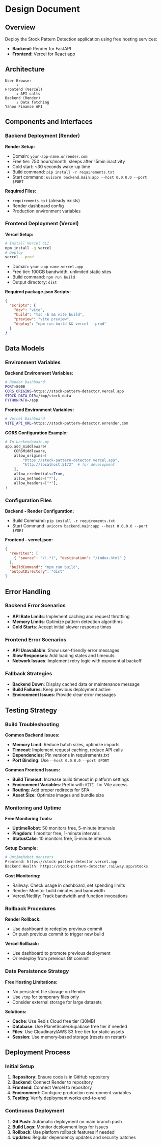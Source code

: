# Design Document

## Overview

Deploy the Stock Pattern Detection application using free hosting services:
- **Backend**: Render for FastAPI
- **Frontend**: Vercel for React app

## Architecture

```
User Browser
     ↓
Frontend (Vercel)
     ↓ API calls
Backend (Render)
     ↓ Data fetching
Yahoo Finance API
```

## Components and Interfaces

### Backend Deployment (Render)

**Render Setup:**
- Domain: `your-app-name.onrender.com`
- Free tier: 750 hours/month, sleeps after 15min inactivity
- Cold start: ~30 seconds wake-up time
- Build command: `pip install -r requirements.txt`
- Start command: `uvicorn backend.main:app --host 0.0.0.0 --port $PORT`

**Required Files:**
- `requirements.txt` (already exists)
- Render dashboard config
- Production environment variables

### Frontend Deployment (Vercel)

**Vercel Setup:**
```bash
# Install Vercel CLI
npm install -g vercel
# Deploy
vercel --prod
```
- Domain: `your-app-name.vercel.app`
- Free tier: 100GB bandwidth, unlimited static sites
- Build command: `npm run build`
- Output directory: `dist`



**Required package.json Scripts:**
```json
{
  "scripts": {
    "dev": "vite",
    "build": "tsc -b && vite build",
    "preview": "vite preview",
    "deploy": "npm run build && vercel --prod"
  }
}
```

## Data Models

### Environment Variables

**Backend Environment Variables:**
```bash
# Render Dashboard
PORT=8000
CORS_ORIGINS=https://stock-pattern-detector.vercel.app
STOCK_DATA_DIR=/tmp/stock_data
PYTHONPATH=/app
```

**Frontend Environment Variables:**
```bash
# Vercel Dashboard
VITE_API_URL=https://stock-pattern-detector.onrender.com
```

**CORS Configuration Example:**
```python
# In backend/main.py
app.add_middleware(
    CORSMiddleware,
    allow_origins=[
        "https://stock-pattern-detector.vercel.app",
        "http://localhost:5173"  # for development
    ],
    allow_credentials=True,
    allow_methods=["*"],
    allow_headers=["*"],
)
```

### Configuration Files

**Backend - Render Configuration:**
- Build Command: `pip install -r requirements.txt`
- Start Command: `uvicorn backend.main:app --host 0.0.0.0 --port $PORT`

**Frontend - vercel.json:**
```json
{
  "rewrites": [
    { "source": "/(.*)", "destination": "/index.html" }
  ],
  "buildCommand": "npm run build",
  "outputDirectory": "dist"
}
```

## Error Handling

### Backend Error Scenarios
- **API Rate Limits**: Implement caching and request throttling
- **Memory Limits**: Optimize pattern detection algorithms
- **Cold Starts**: Accept initial slower response times

### Frontend Error Scenarios
- **API Unavailable**: Show user-friendly error messages
- **Slow Responses**: Add loading states and timeouts
- **Network Issues**: Implement retry logic with exponential backoff

### Fallback Strategies
- **Backend Down**: Display cached data or maintenance message
- **Build Failures**: Keep previous deployment active
- **Environment Issues**: Provide clear error messages

## Testing Strategy

### Build Troubleshooting

**Common Backend Issues:**
- **Memory Limit**: Reduce batch sizes, optimize imports
- **Timeout**: Implement request caching, reduce API calls
- **Dependencies**: Pin versions in requirements.txt
- **Port Binding**: Use `--host 0.0.0.0 --port $PORT`

**Common Frontend Issues:**
- **Build Timeout**: Increase build timeout in platform settings
- **Environment Variables**: Prefix with `VITE_` for Vite access
- **Routing**: Add proper redirects for SPA
- **Asset Size**: Optimize images and bundle size

### Monitoring and Uptime

**Free Monitoring Tools:**
- **UptimeRobot**: 50 monitors free, 5-minute intervals
- **Pingdom**: 1 monitor free, 1-minute intervals
- **StatusCake**: 10 monitors free, 5-minute intervals

**Setup Example:**
```bash
# UptimeRobot monitors
Frontend: https://stock-pattern-detector.vercel.app
Backend Health: https://stock-pattern-detector.railway.app/stocks
```

**Cost Monitoring:**
- Railway: Check usage in dashboard, set spending limits
- Render: Monitor build minutes and bandwidth
- Vercel/Netlify: Track bandwidth and function invocations

### Rollback Procedures

**Render Rollback:**
- Use dashboard to redeploy previous commit
- Or push previous commit to trigger new build

**Vercel Rollback:**
- Use dashboard to promote previous deployment
- Or redeploy from previous Git commit

### Data Persistence Strategy

**Free Hosting Limitations:**
- No persistent file storage on Render
- Use `/tmp` for temporary files only
- Consider external storage for large datasets

**Solutions:**
- **Cache**: Use Redis Cloud free tier (30MB)
- **Database**: Use PlanetScale/Supabase free tier if needed
- **Files**: Use Cloudinary/AWS S3 free tier for static assets
- **Session**: Use memory-based storage (resets on restart)

## Deployment Process

### Initial Setup
1. **Repository**: Ensure code is in GitHub repository
2. **Backend**: Connect Render to repository
3. **Frontend**: Connect Vercel to repository
4. **Environment**: Configure production environment variables
5. **Testing**: Verify deployment works end-to-end

### Continuous Deployment
1. **Git Push**: Automatic deployment on main branch push
2. **Build Logs**: Monitor deployment logs for issues
3. **Rollback**: Use platform rollback features if needed
4. **Updates**: Regular dependency updates and security patches